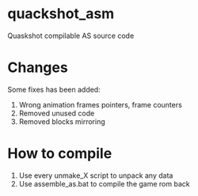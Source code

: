 # quackshot_asm
Quaskshot compilable AS source code

# Changes

Some fixes has been added:
1. Wrong animation frames pointers, frame counters
2. Removed unused code
3. Removed blocks mirroring

# How to compile
1. Use every unmake_X script to unpack any data
2. Use assemble_as.bat to compile the game rom back
